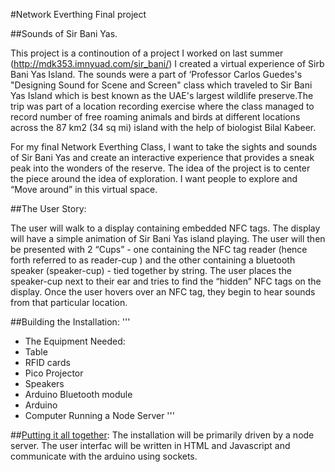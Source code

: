 #Network Everthing Final project


##Sounds of Sir Bani Yas. 

This project is a continoution of a project I worked on last summer (http://mdk353.imnyuad.com/sir_bani/) I created a virtual experience of Sirb Bani Yas Island. The sounds were a part of  ‘Professor Carlos Guedes's "Designing Sound for Scene and Screen" class which traveled to Sir Bani Yas Island which is best known as the UAE's largest wildlife preserve.The trip was part of a location recording exercise where the class managed to record number of free roaming animals and birds at different locations across the 87 km2 (34 sq mi) island with the help of biologist Bilal Kabeer.

For my final Network Everthing Class, I want to take the sights and sounds of Sir Bani Yas and create an interactive experience that provides a sneak peak into the wonders of the reserve. The idea of the project is to center the piece around the idea of exploration. I want people to explore and “Move around” in this virtual space.

##The User Story:

The user will walk to a display containing embedded NFC tags. The display will have a simple animation of Sir Bani Yas island playing.  The user will then be presented with 2 “Cups”  - one containing the NFC tag reader (hence forth referred to as reader-cup ) and the other containing a bluetooth speaker (speaker-cup) - tied together by string. The user places the speaker-cup next to their ear and tries to find the “hidden” NFC tags on the display. Once the user hovers over an NFC tag, they begin to hear sounds from that particular location.


##Building the Installation:
'''
- The Equipment Needed:
- Table
- RFID cards
- Pico Projector
- Speakers
- Arduino Bluetooth module
- Arduino
- Computer Running a Node Server
'''


##[Putting it all together](https://lh3.googleusercontent.com/wcZVFCg902OuJ6xat5NR_y98651oMhs62qnuJP9bbS-nP4I8nGr85LjNaycgPETDyWMyvGdkrYkcxG1pDch9nxmfmvClIXMSvhX4ybE2U0MuOtBNC3gWGFd8987JQzlCFQz6wgEgpoFl0s-miFBYX6_UvZOn0H3N49AHbg99qzM_Scqq0hQsoM5jkVGNPfEDmKCqsZ-IY8A5LsHe_uDkjGkmK9KVoSBHBghEaDeFNwyR8LHeBfMC1VAVc-lNROzMxqHKMdixtpu7KdGcSfXM1iLk4xsBylLLGgUIexU3dZ4av9VJlAATk-8iVXu_zIvjhvl57nJV9JK-w-aSpBftmkUGt5EunR7QUFeFT94c7ElQceiQmUBJs_Nc8f5z3lRX_4jcpHQJFNnWcliAqFAKpLWiyL-ghGriNGTHJhKIZaI28KvgBrs25k8PD68gE0T0d-h1ChPANYLgbqszT-uqYmk1j4aRDhjQV6NO1q81rGtVKhFn4T3nXnSbcqvX8Y77hNMpqtIa5wFcuFgnLH53pln8H5IhHDTw9gJyBiurPHtuGTWO0ilk6BZF_p4WvMG8QKGmOuldp-mMDYJZvFizB668SnQk4X8=w890-h667-no): 
The installation will be primarily driven by a node server. The user interfac will be written in HTML and Javascript and communicate with the arduino using sockets.  
